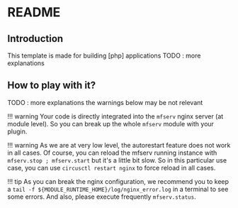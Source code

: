 # README

## Introduction

This template is made for building [php] applications
TODO : more explanations

## How to play with it?

TODO : more explanations
the warnings below may be not relevant

!!! warning
    Your code is directly integrated into the `mfserv` nginx server (at module level). So you can break up the whole `mfserv` module with your plugin.

!!! warning
    As we are at very low level, the autorestart feature does not work in all cases. Of course, you can reload the mfserv running instance with `mfserv.stop ; mfserv.start` but it's a little bit slow. So in this particular use case, you can use `circusctl restart nginx` to force reload in all cases.

!!! tip
    As you can break the nginx configuration, we recommend you to keep a `tail -f ${MODULE_RUNTIME_HOME}/log/nginx_error.log` in a terminal to see some errors. And also, please execute frequently `mfserv.status`.

